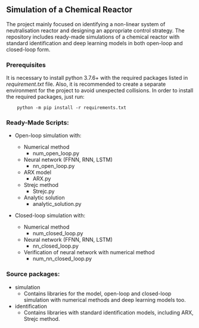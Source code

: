 ## Simulation of a Chemical Reactor
The project mainly focused on identifying a non-linear system of neutralisation reactor and designing an appropriate control strategy.
The repository includes ready-made simulations of a chemical reactor with standard identification and deep learning models in both open-loop and closed-loop form. 

### Prerequisites
It is necessary to install python 3.7.6+ with the required packages listed in *requirement.txt* file.
Also, it is recommended to create a separate environment for the project to avoid unexpected collisions.
In order to install the required packages, just run:

	    python -m pip install -r requirements.txt
   
### Ready-Made Scripts:

 
* Open-loop simulation with:
    *  Numerical method
        * num_open_loop.py
    * Neural network (FFNN, RNN, LSTM)
        * nn_open_loop.py
    * ARX model
        * ARX.py
    * Strejc method
        * Strejc.py
    * Analytic solution
        * analytic_solution.py
    

* Closed-loop simulation with:   
    *  Numerical method
        * num_closed_loop.py 
    * Neural network (FFNN, RNN, LSTM)
        * nn_closed_loop.py
    * Verification of neural network with numerical method
        * num_nn_closed_loop.py


### Source packages:

* simulation
    - Contains libraries for the model, open-loop and closed-loop simulation with numerical 
        methods and deep learning models too.
* identification
    - Contains libraries with standard identification models, including ARX, Strejc method.



